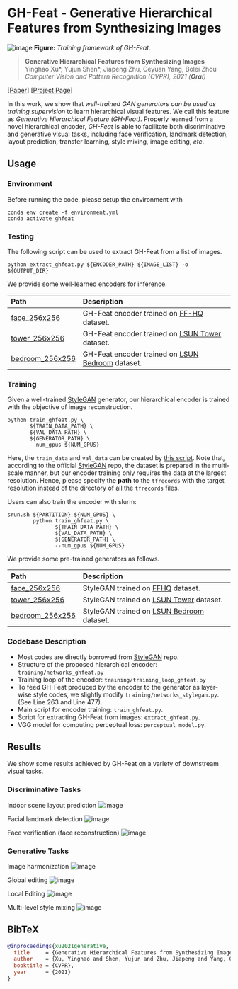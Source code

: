 # GH-Feat - Generative Hierarchical Features from Synthesizing Images

![image](./docs/assets/framework.jpg)
**Figure:** *Training framework of GH-Feat.*

> **Generative Hierarchical Features from Synthesizing Images** <br>
> Yinghao Xu*, Yujun Shen*, Jiapeng Zhu, Ceyuan Yang, Bolei Zhou <br>
> *Computer Vision and Pattern Recognition (CVPR), 2021 (**Oral**)*

[[Paper](https://arxiv.org/pdf/2007.10379.pdf)]
[[Project Page](https://genforce.github.io/ghfeat/)]

In this work, we show that *well-trained GAN generators can be used as training supervision* to learn hierarchical visual features. We call this feature as *Generative Hierarchical Feature (GH-Feat)*. Properly learned from a novel hierarchical encoder, *GH-Feat* is able to facilitate both discriminative and generative visual tasks, including face verification,  landmark detection, layout prediction, transfer learning, style mixing, image editing, *etc*.

## Usage

### Environment

Before running the code, please setup the environment with

```shell
conda env create -f environment.yml
conda activate ghfeat
```

### Testing

The following script can be used to extract GH-Feat from a list of images.

```shell
python extract_ghfeat.py ${ENCODER_PATH} ${IMAGE_LIST} -o ${OUTPUT_DIR}
```

We provide some well-learned encoders for inference.

| Path | Description
| :--- | :----------
|[face_256x256](https://www.dropbox.com/s/844koj8shv9y4gh/ghfeat-encoder-tower-256.pkl?dl=0)      | GH-Feat encoder trained on [FF-HQ](https://github.com/NVlabs/ffhq-dataset) dataset.
|[tower_256x256](https://www.dropbox.com/s/9lrof8l54t2s9lx/ghfeat-encoder-ffhq-256.pkl?dl=0)      | GH-Feat encoder trained on [LSUN Tower](https://github.com/fyu/lsun) dataset.
|[bedroom_256x256](https://www.dropbox.com/s/rxjzd4hsvlvbydi/ghfeat-encoder-bedroom-256.pkl?dl=0) | GH-Feat encoder trained on [LSUN Bedroom](https://github.com/fyu/lsun) dataset.

### Training

Given a well-trained [StyleGAN](https://github.com/NVlabs/stylegan) generator, our hierarchical encoder is trained with the objective of image reconstruction.

```shell
python train_ghfeat.py \
       ${TRAIN_DATA_PATH} \
       ${VAL_DATA_PATH} \
       ${GENERATOR_PATH} \
       --num_gpus ${NUM_GPUS}
```

Here, the `train_data` and `val_data` can be created by [this script](https://github.com/NVlabs/stylegan/blob/master/dataset_tool.py). Note that, according to the official [StyleGAN](https://github.com/NVlabs/stylegan) repo, the dataset is prepared in the multi-scale manner, but our encoder training only requires the data at the largest resolution. Hence, please specify the **path** to the `tfrecords` with the target resolution instead of the directory of all the `tfrecords` files.

Users can also train the encoder with slurm:

```shell
srun.sh ${PARTITION} ${NUM_GPUS} \
        python train_ghfeat.py \
               ${TRAIN_DATA_PATH} \
               ${VAL_DATA_PATH} \
               ${GENERATOR_PATH} \
               --num_gpus ${NUM_GPUS}
```

We provide some pre-trained generators as follows.

| Path | Description
| :--- | :----------
|[face_256x256](https://www.dropbox.com/s/r068a4q2wcrs5kv/stylegan-ffhq-256.pkl?dl=0)        | StyleGAN trained on [FFHQ](https://github.com/NVlabs/ffhq-dataset) dataset.
|[tower_256x256](https://www.dropbox.com/s/nme0ka0zjx81r0q/stylegan-tower-256.pkl?dl=0)      | StyleGAN trained on [LSUN Tower](https://github.com/fyu/lsun) dataset.
|[bedroom_256x256](https://www.dropbox.com/s/1c8p1m0c6pv2cqr/stylegan-bedrooms-256.pkl?dl=0) | StyleGAN trained on [LSUN Bedroom](https://github.com/fyu/lsun) dataset.

### Codebase Description

- Most codes are directly borrowed from [StyleGAN](https://github.com/NVlabs/stylegan) repo.
- Structure of the proposed hierarchical encoder: `training/networks_ghfeat.py`
- Training loop of the encoder: `training/training_loop_ghfeat.py`
- To feed GH-Feat produced by the encoder to the generator as layer-wise style codes, we slightly modify `training/networks_stylegan.py`. (See Line 263 and Line 477).
- Main script for encoder training: `train_ghfeat.py`.
- Script for extracting GH-Feat from images: `extract_ghfeat.py`.
- VGG model for computing perceptual loss: `perceptual_model.py`.

## Results

We show some results achieved by GH-Feat on a variety of downstream visual tasks.

### Discriminative Tasks

Indoor scene layout prediction
![image](./docs/assets/layout.jpg)

Facial landmark detection
![image](./docs/assets/landmark.jpg)

Face verification (face reconstruction)
![image](./docs/assets/face_verification.jpg)

### Generative Tasks

Image harmonization
![image](./docs/assets/harmonization.jpg)

Global editing
![image](./docs/assets/global_editing.jpg)

Local Editing
![image](./docs/assets/local_editing.jpg)

Multi-level style mixing
![image](./docs/assets/style_mixing.jpg)

## BibTeX

```bibtex
@inproceedings{xu2021generative,
  title     = {Generative Hierarchical Features from Synthesizing Images},
  author    = {Xu, Yinghao and Shen, Yujun and Zhu, Jiapeng and Yang, Ceyuan and Zhou, Bolei},
  booktitle = {CVPR},
  year      = {2021}
}
```
